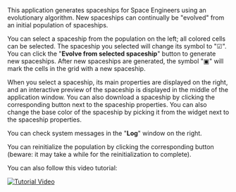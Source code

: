 This application generates spaceships for Space Engineers using an evolutionary algorithm. New spaceships can continually be "evolved" from an initial population of spaceships.

You can select a spaceship from the population on the left; all colored cells can be selected. The spaceship you selected will change its symbol to "☑". You can click the "**Evolve from selected spaceship**" button to generate new spaceships. After new spaceships are generated, the symbol "▣" will mark the cells in the grid with a new spaceship.

When you select a spaceship, its main properties are displayed on the right, and an interactive preview of the spaceship is displayed in the middle of the application window. You can also download a spaceship by clicking the corresponding button next to the spaceship properties. You can also change the base color of the spaceship by picking it from the widget next to the spaceship properties.

You can check system messages in the "**Log**" window on the right.

You can reinitialize the population by clicking the corresponding button (beware: it may take a while for the reinitialization to complete).


You can also follow this video tutorial:

[![Tutorial Video](https://img.youtube.com/vi/bVASWQj6DHc/0.jpg)](https://youtu.be/bVASWQj6DHc "Space Engineers AI Spaceship Generator] User-study Quick start")